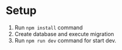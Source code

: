 # Setup
1. Run `npm install` command
2. Create database and execute migration
3. Run `npm run dev` command for start dev.

